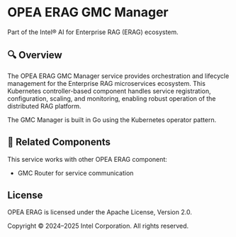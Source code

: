 # OPEA ERAG GMC Manager

Part of the Intel® AI for Enterprise RAG (ERAG) ecosystem.

## 🔍 Overview

The OPEA ERAG GMC Manager service provides orchestration and lifecycle management for the Enterprise RAG microservices ecosystem. This Kubernetes controller-based component handles service registration, configuration, scaling, and monitoring, enabling robust operation of the distributed RAG platform. 

The GMC Manager is built in Go using the Kubernetes operator pattern.

## 🔗 Related Components

This service works with other OPEA ERAG component:
- GMC Router for service communication

## License

OPEA ERAG is licensed under the Apache License, Version 2.0.

Copyright © 2024–2025 Intel Corporation. All rights reserved.
